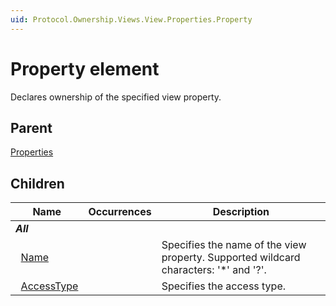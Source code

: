 ```yaml
---
uid: Protocol.Ownership.Views.View.Properties.Property
---
```


# Property element

Declares ownership of the specified view property.

## Parent

[Properties](xref:Protocol.Ownership.Views.View.Properties)

## Children

|Name|Occurrences|Description|
|--- |--- |--- |
|***All***|||
|&nbsp;&nbsp;[Name](xref:Protocol.Ownership.Views.View.Properties.Property.Name)||Specifies the name of the view property. Supported wildcard characters: '*' and '?'.|
|&nbsp;&nbsp;[AccessType](xref:Protocol.Ownership.Views.View.Properties.Property.AccessType)||Specifies the access type.|
